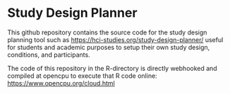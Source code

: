 # Study Design Planner

This github repository contains the source code for the study design planning tool such as https://hci-studies.org/study-design-planner/ useful for students and academic purposes to setup their own study design, conditions, and participants.

The code of this repository in the R-directory is directly webhooked and compiled at opencpu to execute that R code online: https://www.opencpu.org/cloud.html






